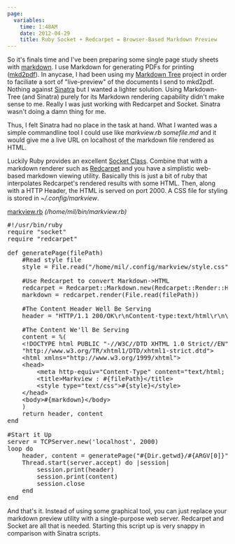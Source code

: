 ```yaml
---
page: 
  variables:
    time: 1:48AM
    date: 2012-04-29
    title: Ruby Socket + Redcarpet = Browser-Based Markdown Preview
---
```

So it's finals time and I've been preparing some single page study sheets with [markdown](http://daringfireball.net/projects/markdown/). I use Markdown for generating PDFs for printing ([mkd2pdf](https://github.com/jdodds/mkd2pdf)). 
In anycase, I had been using my [Markdown Tree](/projects/markdown-tree) project in order to faciliate a sort of "live-preview" of the documents I send to mkd2pdf. Nothing against [Sinatra](http://sinatrarb.com) but I wanted a lighter solution.  Using Markdown-Tree (and Sinatra) purely for its Markdown rendering capability didn't make sense to me. Really I was just working with Redcarpet and Socket. Sinatra wasn't doing a damn thing for me. 

Thus, I felt Sinatra had no place in the task at hand.  What I wanted was a simple commandline tool I could use like *markview.rb somefile.md* and it would give me a live URL on localhost of the markdown file rendered as HTML.

Luckily Ruby provides an excellent [Socket Class](http://www.ruby-doc.org/stdlib-1.9.3/libdoc/socket/rdoc/Socket.html). Combine that with a markdown renderer such as [Redcarpet](http://github.com/tanoku/redcarpet) and you have a simplistic web-based markdown viewing utility. Basically this is just a bit of ruby that interpolates Redcarpet's rendered results with some HTML. Then, along with a HTTP Header, the HTML is served on port 2000. A CSS file for styling is stored in *~/.config/markview*.

[markview.rb](https://github.com/mil/configs-and-bins/blob/master/bins/markview.rb) *(/home/mil/bin/markview.rb)*

<pre class="sh_ruby">
#!/usr/bin/ruby
require "socket"
require "redcarpet"

def generatePage(filePath)
    #Read style file
    style = File.read("/home/mil/.config/markview/style.css")

    #Use Redcarpet to convert Markdown-&gt;HTML
    redcarpet = Redcarpet::Markdown.new(Redcarpet::Render::HTML)
    markdown = redcarpet.render(File.read(filePath))

    #The Content Header Well Be Serving
    header = "HTTP/1.1 200/OK\r\nContent-type:text/html\r\n\r\n"

    #The Content We'll Be Serving
    content = %(
    &lt;!DOCTYPE html PUBLIC "-//W3C//DTD XHTML 1.0 Strict//EN" 
    "http://www.w3.org/TR/xhtml1/DTD/xhtml1-strict.dtd"&gt;
    &lt;html xmlns="http://www.w3.org/1999/xhtml"&gt;
    &lt;head&gt;
        &lt;meta http-equiv="Content-Type" content="text/html; charset=utf-8" /&gt;
        &lt;title&gt;Markview : #{filePath}&lt;/title&gt;
        &lt;style type="text/css"&gt;#{style}&lt;/style&gt;
    &lt;/head&gt;
    &lt;body&gt;#{markdown}&lt;/body&gt;
    )
    return header, content
end

#Start it Up
server = TCPServer.new('localhost', 2000)
loop do
    header, content = generatePage("#{Dir.getwd}/#{ARGV[0]}")
    Thread.start(server.accept) do |session|
        session.print(header)
        session.print(content)
        session.close
    end
end
</pre>

And that's it. Instead of using some graphical tool, you can just replace your markdown preview utility with a single-purpose web server. Redcarpet and Socket are all that is needed. Starting this script up is very snappy in comparison with Sinatra scripts.
